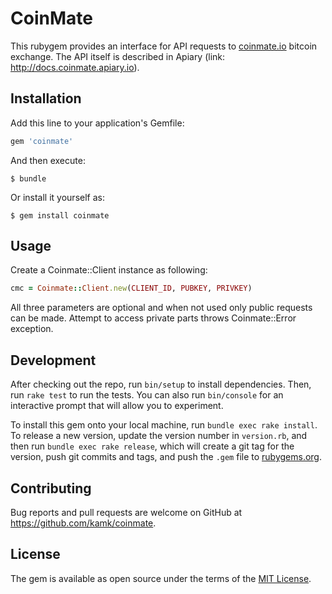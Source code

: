 # CoinMate

This rubygem provides an interface for API requests to [coinmate.io](https://www.coinmate.io) bitcoin exchange. The API itself is described in Apiary (link: http://docs.coinmate.apiary.io).

## Installation

Add this line to your application's Gemfile:

```ruby
gem 'coinmate'
```

And then execute:

    $ bundle

Or install it yourself as:

    $ gem install coinmate

## Usage

Create a Coinmate::Client instance as following:

```ruby
cmc = Coinmate::Client.new(CLIENT_ID, PUBKEY, PRIVKEY)
```

All three parameters are optional and when not used only public requests can be made. Attempt to access private parts throws Coinmate::Error exception.

## Development

After checking out the repo, run `bin/setup` to install dependencies. Then, run `rake test` to run the tests. You can also run `bin/console` for an interactive prompt that will allow you to experiment.

To install this gem onto your local machine, run `bundle exec rake install`. To release a new version, update the version number in `version.rb`, and then run `bundle exec rake release`, which will create a git tag for the version, push git commits and tags, and push the `.gem` file to [rubygems.org](https://rubygems.org).

## Contributing

Bug reports and pull requests are welcome on GitHub at https://github.com/kamk/coinmate.


## License

The gem is available as open source under the terms of the [MIT License](http://opensource.org/licenses/MIT).

